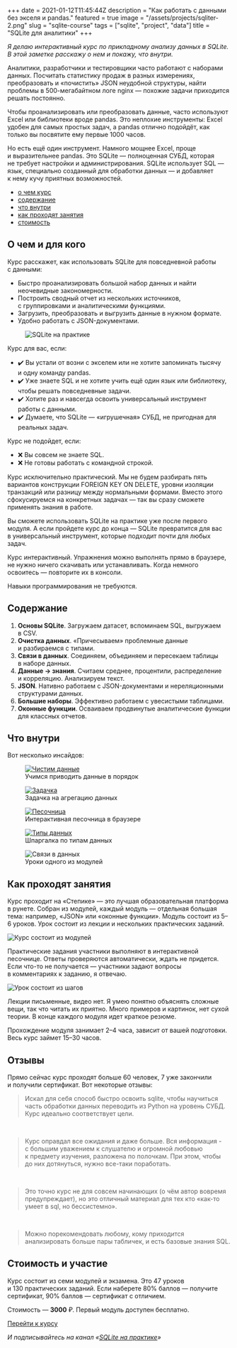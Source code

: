 +++
date = 2021-01-12T11:45:44Z
description = "Как работать с данными без экселя и pandas."
featured = true
image = "/assets/projects/sqliter-2.png"
slug = "sqlite-course"
tags = ["sqlite", "project", "data"]
title = "SQLite для аналитики"
+++

*Я делаю интерактивный курс по прикладному анализу данных в SQLite. В этой заметке расскажу о нем и покажу, что внутри.*

Аналитики, разработчики и тестировщики часто работают с наборами данных. Посчитать статистику продаж в разных измерениях, преобразовать и «почистить» JSON неудобной структуры, найти проблемы в 500-мегабайтном логе nginx — похожие задачи приходится решать постоянно.

Чтобы проанализировать или преобразовать данные, часто используют Excel или библиотеки вроде pandas. Это неплохие инструменты: Excel удобен для самых простых задач, а pandas отлично подойдёт, как только вы посвятите ему первые 1000 часов.

Но есть ещё один инструмент. Намного мощнее Excel, проще и выразительнее pandas. Это SQLite — полноценная СУБД, которая не требует настройки и администрирования. SQLite использует SQL — язык, специально созданный для обработки данных — и добавляет к нему кучу приятных возможностей.

- [о чем курс](#about)
- [содержание](#syllabus)
- [что внутри](#inside)
- [как проходят занятия](#lessons)
- [стоимость](#pricing)

<h2 id="about">О чем и для кого</h2>

Курс расскажет, как использовать SQLite для повседневной работы с данными:

- Быстро проанализировать большой набор данных и найти неочевидные закономерности.
- Построить сводный отчет из нескольких источников, с группировками и аналитическими функциями.
- Загрузить, преобразовать и выгрузить данные в нужном формате.
- Удобно работать с JSON-документами.

<div class="row">
<div class="col-xs-12 col-sm-8">
<figure>
  <img alt="SQLite на практике" src="sqlite-promo.png">
</figure>
</div>
</div>

Курс для вас, если:

- ✔️ Вы устали от возни с экселем или не хотите запоминать тысячу и одну команду pandas.
- ✔️ Уже знаете SQL и не хотите учить ещё один язык или библиотеку, чтобы решать повседневные задачи.
- ✔️ Хотите раз и навсегда освоить универсальный инструмент работы с данными.
- ✔️ Думаете, что SQLite — «игрушечная» СУБД, не пригодная для реальных задач.

Курс не подойдет, если:

- ❌ Вы совсем не знаете SQL.
- ❌ Не готовы работать с командной строкой.

Курс исключительно практический. Мы не будем разбирать пять вариантов конструкции FOREIGN KEY ON DELETE, уровни изоляции транзакций или разницу между нормальными формами. Вместо этого сфокусируемся на конкретных задачах — так вы сразу сможете применять знания в работе.

Вы сможете использовать SQLite на практике уже после первого модуля. А если пройдете курс до конца — SQLite превратится для вас в универсальный инструмент, которые подходит почти для любых задач.

Курс интерактивный. Упражнения можно выполнять прямо в браузере, не нужно ничего скачивать или устанавливать. Когда немного освоитесь — повторите их в консоли.

Навыки программирования не требуются.

<h2 id="syllabus">Содержание</h2>

1. **Основы SQLite**. Загружаем датасет, вспоминаем SQL, выгружаем в CSV.
2. **Очистка данных**. «Причесываем» проблемные данные и разбираемся с типами.
3. **Связи в данных**. Соединяем, объединяем и пересекаем таблицы в наборе данных.
4. **Данные → знания**. Считаем среднее, процентили, распределение и корреляцию. Анализируем текст.
5. **JSON**. Нативно работаем с JSON-документами и нереляционными структурами данных.
6. **Большие наборы**. Эффективно работаем с увесистыми таблицами.
7. **Оконные функции**. Осваиваем продвинутые аналитические функции для классных отчетов.

<h2 id="inside">Что внутри</h2>

Вот несколько инсайдов:

<div class="row">
<div class="col-xs-12 col-sm-6">
<figure>
  <a href="sqlite-lesson.png" class="img-link" target="_blank"><img alt="Чистим данные" src="sqlite-lesson.png"></a>
  <figcaption class="text-centered">Учимся приводить данные в порядок</figcaption>
</figure>
</div>

<div class="col-xs-12 col-sm-6">
<figure>
  <a href="sqlite-question.png" class="img-link" target="_blank"><img alt="Задачка" src="sqlite-question.png"></a>
  <figcaption class="text-centered">Задачка на агрегацию данных</figcaption>
</figure>
</div>
</div>

<div class="row">
<div class="col-xs-12 col-sm-6">
<figure>
  <a href="sqlite-playground.png" class="img-link" target="_blank"><img alt="Песочница" src="sqlite-playground.png"></a>
  <figcaption class="text-centered">Интерактивная песочница в браузере</figcaption>
</figure>
</div>
    
<div class="col-xs-12 col-sm-6">
<figure>
  <a href="sqlite-types.png" class="img-link" target="_blank"><img alt="Типы данных" src="sqlite-types.png"></a>
  <figcaption class="text-centered">Шпаргалка по типам данных</figcaption>
</figure>
</div>
</div>

<div class="row">
<div class="col-xs-12 col-sm-6">
<figure>
  <img alt="Связи в данных" src="sqlite-icons.png">
  <figcaption class="text-centered">Уроки одного из модулей</figcaption>
</figure>
</div>
</div>

<h2 id="lessons">Как проходят занятия</h2>

Курс проходит на «Степике» — это лучшая образовательная платформа в рунете. Собран из модулей, каждый модуль — отдельная большая тема: например, «JSON» или «оконные функции». Модуль состоит из 5–6 уроков. Урок состоит из лекции и нескольких практических заданий.

<div class="row">
<div class="col-xs-12 col-sm-8">
<img alt="Курс состоит из модулей" src="sqlite-modules.png">
</div>
</div>

Практические задания участники выполняют в интерактивной песочнице. Ответы проверяются автоматически, ждать не придется. Если что-то не получается — участники задают вопросы в комментариях к заданию, я отвечаю.

<div class="row">
<div class="col-xs-12 col-sm-4">
<img alt="Урок состоит из шагов" src="sqlite-steps.png">
</div>
</div>

Лекции письменные, видео нет. Я умею понятно объяснять сложные вещи, так что читать их приятно. Много примеров и картинок, нет сухой теории. В конце каждого модуля идет краткое резюме.

Прохождение модуля занимает 2–4 часа, зависит от вашей подготовки. Весь курс займет 15–30 часов.

<h2 id="reviews">Отзывы</h2>

Прямо сейчас курс проходят больше 60 человек, 7 уже закончили и получили сертификат. Вот некоторые отзывы:

> Искал для себя способ быстро освоить sqlite, чтобы научиться часть обработки данных переводить из Python на уровень СУБД. Курс идеально соответствует цели.

<br>

> Курс оправдал все ожидания и даже больше. Вся информация - с большим уважением к слушателю и огромной любовью к предмету изучения, разложена по полочкам. При этом, чтобы до них дотянуться, нужно все-таки поработать.

<br>

> Это точно курс не для совсем начинающих (о чём автор вовремя предупреждает), но это отличный материал для тех кто «как-то умеет в sql, но бессистемно».

<br>

> Можно порекомендовать любому, кому приходится анализировать больше пары табличек, и есть базовые знания SQL.

<h2 id="pricing">Стоимость и участие</h2>

Курс состоит из семи модулей и экзамена. Это 47 уроков и 130 практических заданий. Если наберете 80% баллов — получите сертификат, 90% баллов — сертификат с отличием.

Стоимость — **3000** ₽. Первый модуль доступен бесплатно.

<p><a class="button" href="https://stepik.org/z/90778">Перейти к курсу</a></p>

<div class="row">
<div class="col-xs-12 col-sm-10 col-md-8"><p><em>И подписывайтесь на канал <span class="nowrap"><i class="fas fa-database"></i> «<a href="https://t.me/sqliter">SQLite на практике</a>»</span></em></p></div>
</div>



